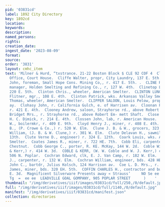 ```yaml
---
pid: '03831cd'
label: 1892 City Directory
key: 1892cd
location: 
keywords: 
description: 
named_persons: 
rights: 
creation_date: 
ingest_date: '2023-08-09'
format: 
source: 
order: '3831'
layout: cmhc_item
text: 'Milner & Hurd, “txstrance. 21-22 Boston Block $ CLE 92 COF 4  Clerk and Recorder’s
  Office, Court House.  Cliffe Walter, propr, City Laundry, 137 E. 5th.  Clifford
  John, foreman, Small Hope Cons. Mining Co,, r. 417 E. 5th. .  CLINE RICHARD, general
  manager, Holden Smelting and Refining Co., r, 127 W. 4th.  Clinetop Lucy Miss, r.
  220 E. 5th.  Clinton Chris., wheeler, American Smelter.  CLINTON LUNCH ROOM, David
  Flitner, mgr., 108 E. 4th.  Clinton Patrick, wks. Arkansas Valley Smelter.  Clinton
  Thomas, wheeler, American Smelter.  CLIPPER SALOON, Louis Pelow, propr., 406 Harrison
  ay.  Clohasy John, r. California Gulch, e. of Harrisen av.  Cloonan Peter, policeman,
  r. 421 E. 4th.  Clooney Andrew, saloon, Strayhorse rd., above Robert Em- mett Shaft.  Clooney
  Bridget Mrs., r. Strayhorse rd., above Robert Em- mett Shaft.  Close Isaac H., carpenter,
  H. C. Dimick, r. 214 E. 4th.  Clossen John, lab, r. American House.  Clough George
  W., boilermkr, r. 409 E. 9th.  Cloyd Henry J., miner, r. 408 E. 4th.  Clune James
  B., (P. Crowe & Co.,) r. 520 W. Elm.  Clune J. B. & W., grocers, 323 W. Chestnut.  Clune
  William, (J. B. & W. Clune,) r. 301 W. Elm.  Clute Delavan H., sawmill, r 402 E.
  13th.  Clute Verne D., engineer) r. 324 E. 12th.  Coark Louis, wks. Arkansas Valley
  Smelter.  Coates James R., miner, r. 722 HE. 7th.  Cobb Eli, carpenter, r. 132 E.
  Chestnut.  Cobb George C., porter, R. KE. McKay, 144 W. 2d.  Coble William W., (Coble
  & Kerr,) r. 414 W. 3d.  COBLE & KERR, (W. W. Coble and W. J. Kerr,) contrac- tors,
  506 N. Poplar.  Cochran Edward, clk, E. J. Van Camp, r. 182 W. Elm.  Cochran Mury
  J., carpenter, r. 132 W. Elm.  Cochran William, engineer, bds. 428 HE, 4th.  Cocoman
  John C., bartdr, Julius Kolsch, 124 Harrison av.  Coe L. D. Mrs., r. 219 W. 4th.  Coffey
  James, miner, bds. 320 EH. 5th.  COFFIN CHARLES H., contractor and builder, 112
  E. 3d.  Magnificent Silverware Presents away « Strauss’     NO Se ee a eee eee eee  3
  Tg  =  ee ee  LEADVILLE GOAL GOMPANY, 905 POPLAR STREET      )    '
thumbnail: "/img/derivatives/iiif/images/03831cd/full/250,/0/default.jpg"
full: "/img/derivatives/iiif/images/03831cd/full/1140,/0/default.jpg"
manifest: "/img/derivatives/iiif/03831cd/manifest.json"
collection: directories
---
```

